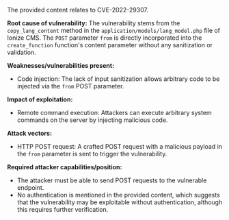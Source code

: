 The provided content relates to CVE-2022-29307.

**Root cause of vulnerability:**
The vulnerability stems from the `copy_lang_content` method in the `application/models/lang_model.php` file of Ionize CMS. The `POST` parameter `from` is directly incorporated into the `create_function` function's content parameter without any sanitization or validation.

**Weaknesses/vulnerabilities present:**
- Code injection: The lack of input sanitization allows arbitrary code to be injected via the `from` POST parameter.

**Impact of exploitation:**
- Remote command execution: Attackers can execute arbitrary system commands on the server by injecting malicious code.

**Attack vectors:**
- HTTP POST request: A crafted POST request with a malicious payload in the `from` parameter is sent to trigger the vulnerability.

**Required attacker capabilities/position:**
- The attacker must be able to send POST requests to the vulnerable endpoint.
- No authentication is mentioned in the provided content, which suggests that the vulnerability may be exploitable without authentication, although this requires further verification.